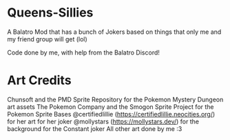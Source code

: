 # Queens-Sillies
A Balatro Mod that has a bunch of Jokers based on things that only me and my friend group will get (lol)

Code done by me, with help from the Balatro Discord!

# Art Credits
Chunsoft and the PMD Sprite Repository for the Pokemon Mystery Dungeon art assets
The Pokemon Company and the Smogon Sprite Project for the Pokemon Sprite Bases
@certifiedlillie (https://certifiedlillie.neocities.org/) for her art for her joker
@mollystars (https://mollystars.dev/) for the background for the Constant joker
All other art done by me :3
